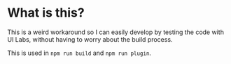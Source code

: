 # What is this?
This is a weird workaround so I can easily develop by testing the code with UI Labs, without having to worry about the build process.

This is used in `npm run build` and `npm run plugin`.
